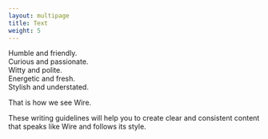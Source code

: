 ```yaml
---
layout: multipage
title: Text
weight: 5
---
```


Humble and friendly. <br>
Curious and passionate. <br>
Witty and polite. <br>
Energetic and fresh. <br>
Stylish and understated.

That is how we see Wire.

These writing guidelines will help you to create clear and consistent content that speaks like Wire and follows its style.


